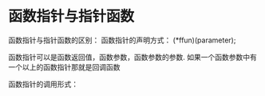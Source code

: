 <link href="../../css/style.css" rel="stylesheet" type="text/css" />

# 函数指针与指针函数
函数指针与指针函数的区别：
函数指针的声明方式：
(*ffun)(parameter);

函数指针可以是函数返回值，函数参数，函数参数的参数. 如果一个函数参数中有一个以上的函数指针那就是回调函数

函数指针的调用形式：

